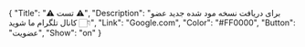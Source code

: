 {
"Title": "⚠️      تست      ⚠️",
"Description": "برای دریافت نسخه مود شده جدید عضو کانال تلگرام ما شوید 👇🏻",
"Link": "Google.com",
"Color": "#FF0000",
"Button": "عضویت",
"Show": "on"
}
